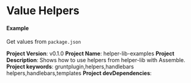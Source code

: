 
# Value Helpers

#### Example

Get values from `package.json`

**Project Version**:     v0.1.0
**Project Name**:        helper-lib-examples
**Project Description**: Shows how to use helpers from helper-lib with Assemble.
**Project keywords**:    gruntplugin,helpers,handlebars helpers,handlebars,templates
**Project devDependencies**:    

